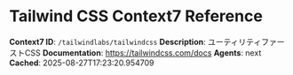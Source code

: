 # Tailwind CSS Context7 Reference

**Context7 ID**: `/tailwindlabs/tailwindcss`
**Description**: ユーティリティファーストCSS
**Documentation**: https://tailwindcss.com/docs
**Agents**: next
**Cached**: 2025-08-27T17:23:20.954709

